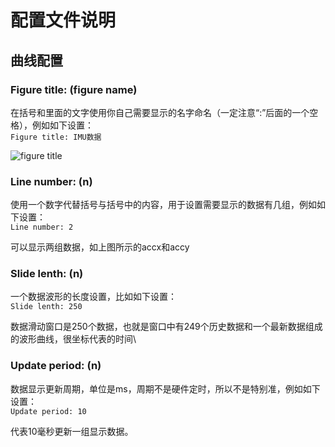 # 配置文件说明
## 曲线配置
### Figure title: (figure name)
在括号和里面的文字使用你自己需要显示的名字命名（一定注意“:”后面的一个空格），例如如下设置：\
```Figure title: IMU数据```

![figure title](https://github.com/yuan5/Data_viewer/blob/main/image/figure_title.png)

### Line number: (n)
使用一个数字代替括号与括号中的内容，用于设置需要显示的数据有几组，例如如下设置：\
```Line number: 2```

可以显示两组数据，如上图所示的accx和accy

### Slide lenth: (n)
一个数据波形的长度设置，比如如下设置：\
```Slide lenth: 250```

数据滑动窗口是250个数据，也就是窗口中有249个历史数据和一个最新数据组成的波形曲线，很坐标代表的时间\

### Update period: (n)
数据显示更新周期，单位是ms，周期不是硬件定时，所以不是特别准，例如如下设置：\
```Update period: 10```

代表10毫秒更新一组显示数据。

